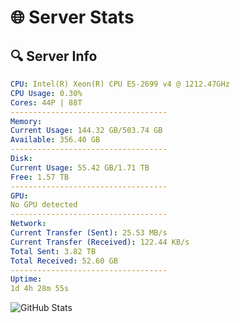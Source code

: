 # 🌐 Server Stats
## 🔍 Server Info
```yaml
CPU: Intel(R) Xeon(R) CPU E5-2699 v4 @ 1212.47GHz
CPU Usage: 0.30%
Cores: 44P | 88T
-----------------------------------
Memory:
Current Usage: 144.32 GB/503.74 GB
Available: 356.40 GB
-----------------------------------
Disk:
Current Usage: 55.42 GB/1.71 TB
Free: 1.57 TB
-----------------------------------
GPU:
No GPU detected
-----------------------------------
Network:
Current Transfer (Sent): 25.53 MB/s
Current Transfer (Received): 122.44 KB/s
Total Sent: 3.82 TB
Total Received: 52.60 GB
-----------------------------------
Uptime:
1d 4h 28m 55s
```
![GitHub Stats](https://img.shields.io/badge/Updated-2025-03-09_01:51:44-blue)